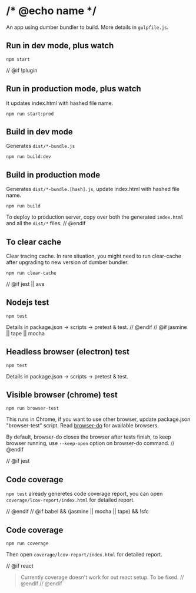 # /* @echo name */

An app using dumber bundler to build. More details in `gulpfile.js`.

## Run in dev mode, plus watch

    npm start

// @if !plugin
## Run in production mode, plus watch

It updates index.html with hashed file name.

    npm run start:prod

## Build in dev mode

Generates `dist/*-bundle.js`

    npm run build:dev

## Build in production mode

Generates `dist/*-bundle.[hash].js`, update index.html with hashed file name.

    npm run build

To deploy to production server, copy over both the generated `index.html` and all the `dist/*` files.
// @endif
## To clear cache

Clear tracing cache. In rare situation, you might need to run clear-cache after upgrading to new version of dumber bundler.

    npm run clear-cache

// @if jest || ava
## Nodejs test

    npm test

Details in package.json -> scripts -> pretest & test.
// @endif
// @if jasmine || tape || mocha
## Headless browser (electron) test

    npm test

Details in package.json -> scripts -> pretest & test.

## Visible browser (chrome) test

    npm run browser-test

This runs in Chrome, if you want to use other browser, update package.json "browser-test" script. Read [browser-do](https://github.com/3cp/browser-do) for available browsers.

By default, browser-do closes the browser after tests finish, to keep browser running, use `--keep-open` option on browser-do command.
// @endif

// @if jest
## Code coverage

`npm test` already generetes code coverage report, you can open `coverage/lcov-report/index.html` for detailed report.

// @endif
// @if babel && (jasmine || mocha || tape) && !sfc
## Code coverage

    npm run coverage

Then open `coverage/lcov-report/index.html` for detailed report.

// @if react
> Currently coverage doesn't work for out react setup. To be fixed.
// @endif
// @endif
